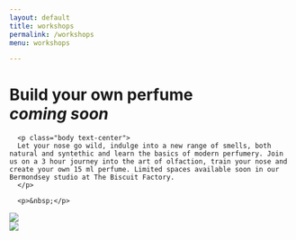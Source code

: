 ```yaml
---
layout: default
title: workshops
permalink: /workshops
menu: workshops

---
```


<div class="container">

  <div class="row">
      <h1 class="subtitle text-center">Build your own perfume<br/><em>coming soon</em></h1>

      <p class="body text-center">
      Let your nose go wild, indulge into a new range of smells, both natural and syntethic and learn the basics of modern perfumery. Join us on a 3 hour journey into the art of olfaction, train your nose and create your own 15 ml perfume. Limited spaces available soon in our Bermondsey studio at The Biscuit Factory. 
      </p>

      <p>&nbsp;</p>
   </div>

</div>

<div class="container">
  <div class="row hide-xs hide-sm hide-md">
    <img src="/assets/img/bottlerose.png"/>
  </div>
  <img class="hide-lg hide-xl"
    src="/assets/img/bottlerose.png"
  />
</div>


